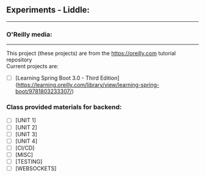 ## Experiments - Liddle:
-------------------------

### O'Reilly media:
-------------------

This project (these projects) are from the https://oreilly.com tutorial repository  
Current projects are:  

 - [ ] [Learning Spring Boot 3.0 - Third Edition] (https://learning.oreilly.com/library/view/learning-spring-boot/9781803233307/)  

### Class provided materials for backend:
 - [ ] [UNIT 1]  
 - [ ] [UNIT 2]  
 - [ ] [UNIT 3]
 - [ ] [UNIT 4]
 - [ ] [CI/CD]
 - [ ] [MISC]
 - [ ] [TESTING]
 - [ ] [WEBSOCKETS]
